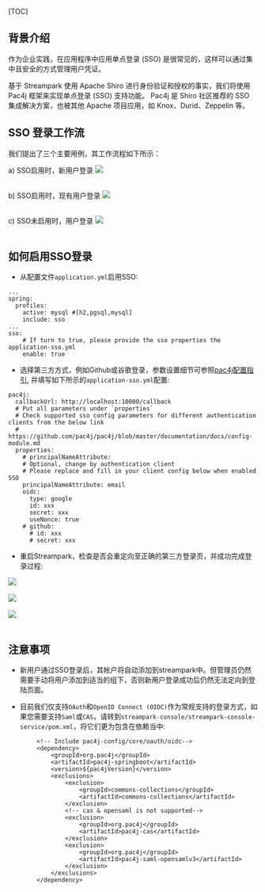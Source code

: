[TOC]

## 背景介绍

作为企业实践，在应用程序中应用单点登录 (SSO) 是很常见的，这样可以通过集中且安全的方式管理用户凭证。

基于 Streampark 使用 Apache Shiro 进行身份验证和授权的事实，我们将使用 Pac4j 框架来实现单点登录 (SSO) 支持功能。 Pac4j 是 Shiro 社区推荐的 SSO 集成解决方案，也被其他 Apache 项目应用，如 Knox、Durid、Zeppelin 等。


## SSO 登录工作流

我们提出了三个主要用例，其工作流程如下所示：

a) SSO启用时，新用户登录
<img src="https://streampark.apache.org/doc/image/sso/new-user-login-process.png"/><br></br>

b) SSO启用时，现有用户登录
<img src="https://streampark.apache.org/doc/image/sso/existing-user-login-process.png"/><br></br>

c) SSO未启用时，用户登录
<img src="https://streampark.apache.org/doc/image/sso/user-login-sso-not-enabled.png"/><br></br>

## 如何启用SSO登录

- 从配置文件`application.yml`启用SSO:

```
...
spring:
  profiles:
    active: mysql #[h2,pgsql,mysql]
    include: sso
...
sso:
    # If turn to true, please provide the sso properties the application-sso.yml
    enable: true
```

- 选择第三方方式，例如Github或谷歌登录，参数设置细节可参照[pac4j配置指引](https://github.com/pac4j/pac4j/blob/master/documentation/docs/config-module.md), 并填写如下所示的`application-sso.yml`配置:

```
pac4j:
  callbackUrl: http://localhost:10000/callback
  # Put all parameters under `properties`
  # Check supported sso config parameters for different authentication clients from the below link
  # https://github.com/pac4j/pac4j/blob/master/documentation/docs/config-module.md
  properties:
    # principalNameAttribute:
    # Optional, change by authentication client
    # Please replace and fill in your client config below when enabled SSO
    principalNameAttribute: email
    oidc:
      type: google
      id: xxx
      secret: xxx
      useNonce: true
    # github:
      # id: xxx
      # secret: xxx
```

- 重启Streampark，检查是否会重定向至正确的第三方登录页，并成功完成登录过程:

<img src="https://streampark.apache.org/doc/image/sso/github-login.png"/><br></br>
<img src="https://streampark.apache.org/doc/image/sso/google-login.png"/><br></br>
<img src="https://streampark.apache.org/doc/image/sso/login-success-redirect.png"/><br></br>

## 注意事项

- 新用户通过SSO登录后，其帐户将自动添加到streampark中。但管理员仍然需要手动将用户添加到适当的组下，否则新用户登录成功后仍然无法定向到登陆页面。

- 目前我们仅支持`OAuth`和`OpenID Connect (OIDC)`作为常规支持的登录方式，如果您需要支持`Saml`或`CAS`，请转到`streampark-console/streampark-console-service/pom.xml`，将它们更为包含在依赖当中:

```
        <!-- Include pac4j-config/core/oauth/oidc-->
        <dependency>
            <groupId>org.pac4j</groupId>
            <artifactId>pac4j-springboot</artifactId>
            <version>${pac4jVersion}</version>
            <exclusions>
                <exclusion>
                    <groupId>commons-collections</groupId>
                    <artifactId>commons-collections</artifactId>
                </exclusion>
                <!-- cas & opensaml is not supported-->
                <exclusion>
                    <groupId>org.pac4j</groupId>
                    <artifactId>pac4j-cas</artifactId>
                </exclusion>
                <exclusion>
                    <groupId>org.pac4j</groupId>
                    <artifactId>pac4j-saml-opensamlv3</artifactId>
                </exclusion>
            </exclusions>
        </dependency>
```